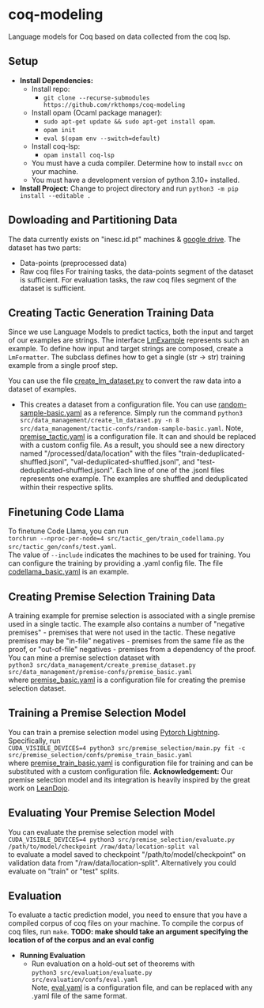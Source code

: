 # coq-modeling
Language models for Coq based on data collected from the coq lsp. 

## Setup
- **Install Dependencies:**
    - Install repo:
      - `git clone --recurse-submodules https://github.com/rkthomps/coq-modeling`
    - Install opam (Ocaml package manager):
      - `sudo apt-get update && sudo apt-get install opam`.
      - `opam init`
      - `eval $(opam env --switch=default)`
    - Install coq-lsp:
      - `opam install coq-lsp`
    - You must have a cuda compiler. Determine how to install `nvcc` on your machine.
    - You must have a development version of python 3.10+ installed. 
- **Install Project:** Change to project directory and run `python3 -m pip install --editable .`

## Dowloading and Partitioning Data
The data currently exists on "inesc.id.pt" machines & [google drive](https://drive.google.com/drive/folders/12fruVfOomVO9pnJSN1T8CnG4ci95CdL2?usp=drive_link). The dataset has two parts: 
- Data-points (preprocessed data)
- Raw coq files
For training tasks, the data-points segment of the dataset is sufficient.
For evaluation tasks, the raw coq files segment of the dataset is sufficient.



## Creating Tactic Generation Training Data
Since we use Language Models to predict tactics, both the input and target of our examples are strings. The interface [LmExample](src/data_management/lm_example.py) represents such an example. To define how input and target strings are composed, create a `LmFormatter`. The subclass defines how to get a single (str -> str) training example from a single proof step. 

You can use the file [create_lm_dataset.py](src/data_management/create_lm_dataset.py) to convert the raw data into a dataset of examples. 
- This creates a dataset from a configuration file. You can use [random-sample-basic.yaml](src/data_management/tactic-confs/random-sample-basic.yaml) as a reference. Simply run the command `python3 src/data_management/create_lm_dataset.py -n 8 src/data_management/tactic-confs/random-sample-basic.yaml`. Note, [premise_tactic.yaml](src/data_management/tactic-confs/premise_tactic.yaml) is a configuration file. It can and should be replaced with a custom config file. As a result, you should see a new directory named "/processed/data/location" with the files "train-deduplicated-shuffled.jsonl", "val-deduplicated-shuffled.jsonl", and "test-deduplicated-shuffled.jsonl". Each line of one of the .jsonl files represents one example. The examples are shuffled and deduplicated within their respective splits.

## Finetuning Code Llama
To finetune Code Llama, you can run\
`torchrun --nproc-per-node=4 src/tactic_gen/train_codellama.py src/tactic_gen/confs/test.yaml`.\
The value of `--include` indicates the machines to be used for training. You can configure the training by providing a .yaml config file. The file [codellama_basic.yaml](src/tactic_gen/confs/codellama_basic.yaml) is an example.

## Creating Premise Selection Training Data
A training example for premise selection is associated with a single premise used in a single tactic. The example also contains a number of "negative premises" - premises that were not used in the tactic. These negative premises may be "in-file" negatives - premises from the same file as the proof, or "out-of-file" negatives - premises from a dependency of the proof. You can mine a premise selection dataset with\
`python3 src/data_management/create_premise_dataset.py src/data_management/premise-confs/premise_basic.yaml`\
where [premise_basic.yaml](src/data_management/premise_basic.yaml) is a configuration file for creating the premise selection dataset.

## Training a Premise Selection Model
You can train a premise selection model using [Pytorch Lightning](https://lightning.ai/). Specifically, run\
`CUDA_VISIBLE_DEVICES=4 python3 src/premise_selection/main.py fit -c src/premise_selection/confs/premise_train_basic.yaml`\
where [premise_train_basic.yaml](src/premise_selection/confs/premise_train_basic.yaml) is configuration file for training and can be substituted with a custom configuration file. 
**Acknowledgement:** Our premise selection model and its integration is heavily inspired by the great work on [LeanDojo](https://leandojo.org/).

## Evaluating Your Premise Selection Model
You can evaluate the premise selection model with\
`CUDA_VISIBLE_DEVICES=4 python3 src/premise_selection/evaluate.py /path/to/model/checkpoint /raw/data/location-split val`\
to evaluate a model saved to checkpoint "/path/to/model/checkpoint" on validation data from "/raw/data/location-split". Alternatively you could evaluate on "train" or "test" splits. 
 

## Evaluation
To evaluate a tactic prediction model, you need to ensure that you have a compiled corpus of coq files on your machine. 
To compile the corpus of coq files, run `make`. **TODO: make should take an argument specifying the location of of the corpus and an eval config**

- **Running Evaluation**
  - Run evaluation on a hold-out set of theorems with\
    `python3 src/evaluation/evaluate.py src/evaluation/confs/eval.yaml`\
    Note, [eval.yaml](src/evaluation/confs/eval.yaml) is a configuration file, and can be replaced with any .yaml file of the same format. 
